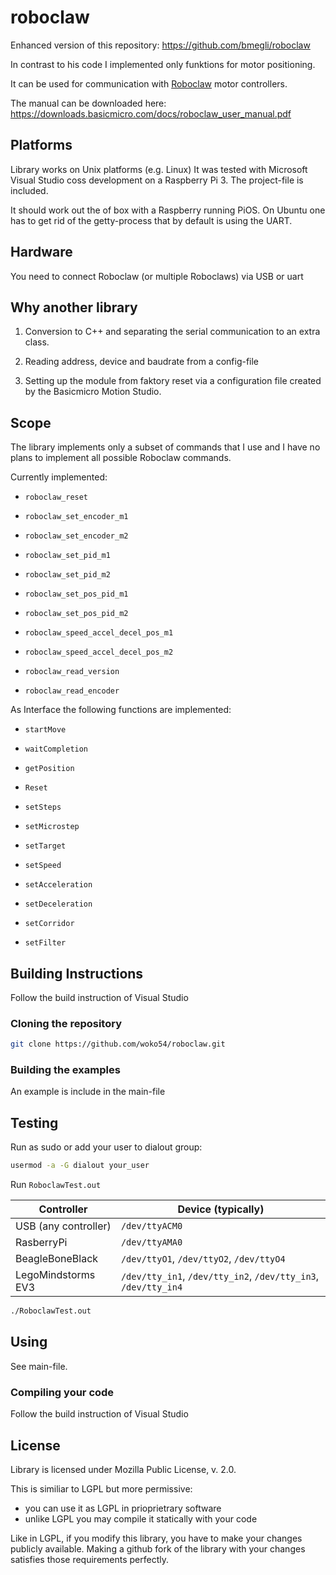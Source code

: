 # roboclaw

Enhanced version of this repository: https://github.com/bmegli/roboclaw

In contrast to his code I implemented only funktions for motor positioning.

It can be used for communication with [Roboclaw](https://www.basicmicro.com//) motor controllers.

The manual can be downloaded here: https://downloads.basicmicro.com/docs/roboclaw_user_manual.pdf

## Platforms 

Library works on Unix platforms (e.g. Linux) It was tested with Microsoft Visual Studio coss development on a Raspberry Pi 3.
The project-file is included.

It should work out the of box with a Raspberry running PiOS. On Ubuntu one has to get rid of the getty-process that by default is using the UART. 

## Hardware

You need to connect Roboclaw (or multiple Roboclaws) via USB or uart

## Why another library

1. Conversion to C++ and separating the serial communication to an extra class.

2. Reading address, device and baudrate from a config-file

3. Setting up the module from faktory reset via a configuration file created by the Basicmicro Motion Studio.

## Scope

The library implements only a subset of commands that I use and I have no plans to implement all possible Roboclaw commands.

Currently implemented:

- `roboclaw_reset`
- `roboclaw_set_encoder_m1`
- `roboclaw_set_encoder_m2`
- `roboclaw_set_pid_m1`
- `roboclaw_set_pid_m2`
- `roboclaw_set_pos_pid_m1`
- `roboclaw_set_pos_pid_m2`
- `roboclaw_speed_accel_decel_pos_m1`
- `roboclaw_speed_accel_decel_pos_m2`

- `roboclaw_read_version`
- `roboclaw_read_encoder`

As Interface the following functions are implemented:

- `startMove`
- `waitCompletion`
- `getPosition`
- `Reset`

- `setSteps`
- `setMicrostep`
- `setTarget`
- `setSpeed`
- `setAcceleration`
- `setDeceleration`
- `setCorridor`
- `setFilter`

## Building Instructions

Follow the build instruction of Visual Studio

### Cloning the repository

``` bash
git clone https://github.com/woko54/roboclaw.git
```

### Building the examples

An example is include in the main-file

## Testing

Run as sudo or add your user to dialout group:

```bash
usermod -a -G dialout your_user
```

Run `RoboclawTest.out` 

| Controller                               | Device (typically)                                                         |
|------------------------------------------|----------------------------------------------------------------------------|
| USB (any controller)                     | `/dev/ttyACM0`                                                             |
| RasberryPi                               | `/dev/ttyAMA0`                                                             |
| BeagleBoneBlack                          | `/dev/ttyO1`, `/dev/ttyO2`, `/dev/ttyO4`                                   |
| LegoMindstorms EV3                       | `/dev/tty_in1`, `/dev/tty_in2`, `/dev/tty_in3`, `/dev/tty_in4`             |

``` bash
./RoboclawTest.out
```

## Using

See main-file.

### Compiling your code

Follow the build instruction of Visual Studio

## License

Library is licensed under Mozilla Public License, v. 2.0.

This is similiar to LGPL but more permissive:
- you can use it as LGPL in prioprietrary software
- unlike LGPL you may compile it statically with your code

Like in LGPL, if you modify this library, you have to make your changes publicly available.
Making a github fork of the library with your changes satisfies those requirements perfectly.
